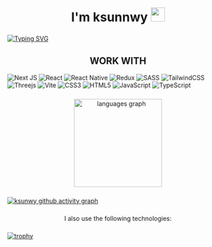 <h1 align="center">I'm ksunnwy <img src="https://github.com/blackcater/blackcater/raw/main/images/Hi.gif" height="32"/></h1></h1>

###

[![Typing SVG](https://readme-typing-svg.herokuapp.com?font=Montserrat&weight=600&size=22&pause=1000&color=A7F7D6&width=435&lines=UX-focused+Front-End+Developer)](https://git.io/typing-svg)

###

<h2 align="center">WORK WITH</h2>

![Next JS](https://img.shields.io/badge/Next-black?style=for-the-badge&logo=next.js&logoColor=white) ![React](https://img.shields.io/badge/react-%2320232a.svg?style=for-the-badge&logo=react&logoColor=%2361DAFB) ![React Native](https://img.shields.io/badge/react_native-%2320232a.svg?style=for-the-badge&logo=react&logoColor=%2361DAFB) ![Redux](https://img.shields.io/badge/redux-%23593d88.svg?style=for-the-badge&logo=redux&logoColor=white) ![SASS](https://img.shields.io/badge/SASS-hotpink.svg?style=for-the-badge&logo=SASS&logoColor=white) ![TailwindCSS](https://img.shields.io/badge/tailwindcss-%2338B2AC.svg?style=for-the-badge&logo=tailwind-css&logoColor=white) <br/>
![Threejs](https://img.shields.io/badge/threejs-black?style=for-the-badge&logo=three.js&logoColor=white) 	![Vite](https://img.shields.io/badge/vite-%23646CFF.svg?style=for-the-badge&logo=vite&logoColor=white) ![CSS3](https://img.shields.io/badge/css3-%231572B6.svg?style=for-the-badge&logo=css3&logoColor=white) ![HTML5](https://img.shields.io/badge/html5-%23E34F26.svg?style=for-the-badge&logo=html5&logoColor=white) ![JavaScript](https://img.shields.io/badge/javascript-%23323330.svg?style=for-the-badge&logo=javascript&logoColor=%23F7DF1E) ![TypeScript](https://img.shields.io/badge/typescript-%23007ACC.svg?style=for-the-badge&logo=typescript&logoColor=white)


###

<div align="center">
  <img src="https://github-readme-stats.vercel.app/api/top-langs?username=ksunwy&locale=en&hide_title=false&layout=compact&card_width=480&langs_count=5&theme=dracula&hide_border=true&order=2" height="200" alt="languages graph"  />
</div>

###

[![ksunwy github activity graph](https://github-readme-activity-graph.vercel.app/graph?username=ksunwy&theme=tokyo-night)](https://github.com/ksunwy/github-readme-activity-graph)

###

<p align="center">I also use the following technologies:</p>

###


[![trophy](https://github-profile-trophy.vercel.app/?username=ksunwy)](https://github.com/ryo-ma/github-profile-trophy)

###

